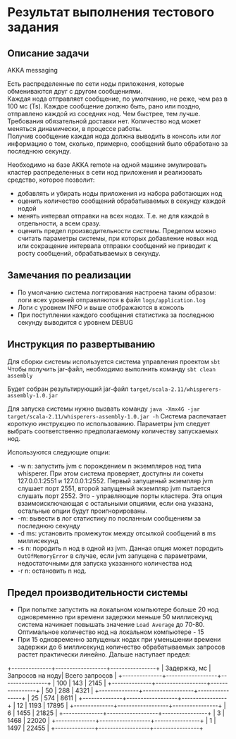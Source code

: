 # Результат выполнения тестового задания

## Описание задачи
AKKA messaging

Есть распределенные по сети ноды приложения, которые обмениваются друг с другом сообщениями.  
Каждая нода отправляет сообщение, по умолчанию, не реже, чем раз в 100 мс (Ts). 
Каждое сообщение должно быть, рано или поздно, отправлено каждой из соседних нод. 
Чем быстрее, тем лучше. Требования обязательной доставки нет. 
Количество нод может меняться динамически, в процессе работы.  
Получив сообщение каждая нода должна выводить в консоль или лог 
информацию о том, сколько, примерно, сообщений было обработано за 
последнюю секунду. 

Необходимо на базе AKKA remote на одной машине эмулировать кластер 
распределенных в сети нод приложения и реализовать средство, которое позволит:

* добавлять и убирать ноды приложения из набора работающих  нод
* оценить количество сообщений обрабатываемых в секунду каждой нодой
* менять интервал отправки на всех нодах. Т.е. не для каждой в отдельности, а всем сразу.
* оценить предел производительности системы. Пределом можно считать 
  параметры системы, при которых добавление новых нод 
  или сокращение интервала отправки сообщений не приводит к росту 
  сообщений, обрабатываемых  в секунду.

## Замечания по реализации

- По умолчанию система логгирования настроена таким образом: логи всех уровней отправляются в
файл `logs/application.log`
- Логи с уровнем INFO и выше отображаются в консоль
- При поступлении каждого сообщения статистика за последнюю секунду выводится с уровнем DEBUG

## Инструкция по развертыванию

Для сборки системы используется система управления проектом `sbt`
Чтобы получить jar-файл, необходимо выполнить команду
```sbt clean assembly```

Будет собран результирующий jar-файл `target/scala-2.11/whisperers-assembly-1.0.jar`

Для запуска системы нужно вызвать команду
```java -Xmx4G -jar target/scala-2.11/whisperers-assembly-1.0.jar -h```
Система распечатает короткую инструкцию по использованию. Параметры jvm следует выбрать соответственно предполагаемому
количеству запускаемых нод.

Используются следующие опции:
- -w n: запустить jvm с порождением n экземпляров нод типа whisperer. При этом система проверяет, доступны ли сокеты
 127.0.0.1:2551 и 127.0.0.1:2552. Первый запущеный экземпляр jvm слушает порт 2551, второй запущеный экземпляр jvm
 пытается слушать порт 2552. Это - управляющие порты кластера. Эта опция взаимоисключающая с остальными опциями,
 если она указана, остальные опции будут проигнорированы.
- -m: вывести в лог статистику по посланным сообщениям за последнюю секунду
- -d ms: установить промежуток между отсылкой сообщений в ms миллисекунд
- -s n: породить n нод в одной из jvm. Данная опция может породить `OutOfMemoryError` в случае, если jvm запущена с
параметрами, недостаточными для запуска указанного количества нод
- -r n: остановить n нод.

## Предел производительности системы

- При попытке запустить на локальном компьютере больше 20 нод одновременно при времени задержки меньше 50 миллисекунд
система начинает повышать значение `Load Average` до 70-80. Оптимальное количество нод на локальном компьютере - 15
- При 15 одновременно запущеных нодах при уменьшении времени задержки до 6 миллисекунд количество обрабатываемых
запросов растет практически линейно. Дальше наступает предел:

+--------------+------------------+----------------+
| Задержка, мс | Запросов на ноду| Всего запросов |
+--------------+------------------+----------------+
| 100          | 143              | 2145           |
+--------------+------------------+----------------+
| 50           | 288              | 4321           |
+--------------+------------------+----------------+
| 25           | 574              | 8611           |
+--------------+------------------+----------------+
| 12           | 1193             | 17895          |
+--------------+------------------+----------------+
| 6            | 1455             | 21825          |
+--------------+------------------+----------------+
| 3            | 1468             | 22020          |
+--------------+------------------+----------------+
| 1            | 1497             | 22455          |
+--------------+------------------+----------------+
